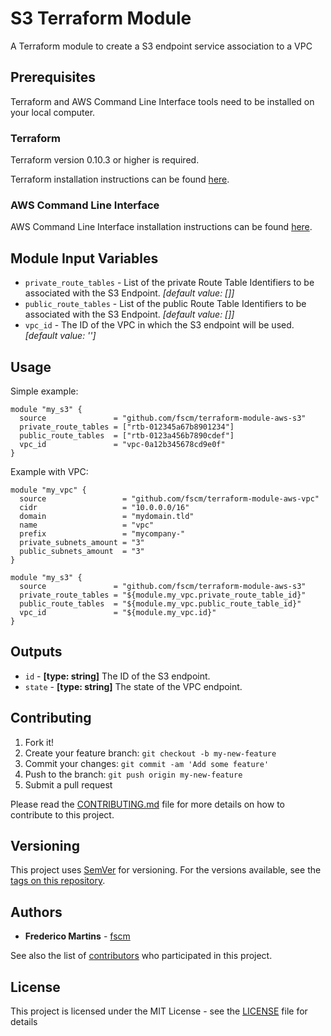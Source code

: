 # S3 Terraform Module

A Terraform module to create a S3 endpoint service association to a VPC

## Prerequisites

Terraform and AWS Command Line Interface tools need to be installed on your
local computer.

### Terraform

Terraform version 0.10.3 or higher is required.

Terraform installation instructions can be found
[here](https://www.terraform.io/intro/getting-started/install.html).

### AWS Command Line Interface

AWS Command Line Interface installation instructions can be found
[here](http://docs.aws.amazon.com/cli/latest/userguide/installing.html).

## Module Input Variables

- `private_route_tables` - List of the private Route Table Identifiers to be associated with the S3 Endpoint. *[default value: []]*
- `public_route_tables` - List of the public Route Table Identifiers to be associated with the S3 Endpoint. *[default value: []]*
- `vpc_id` - The ID of the VPC in which the S3 endpoint will be used. *[default value: '']*

## Usage

Simple example:

```hcl
module "my_s3" {
  source               = "github.com/fscm/terraform-module-aws-s3"
  private_route_tables = ["rtb-012345a67b8901234"]
  public_route_tables  = ["rtb-0123a456b7890cdef"]
  vpc_id               = "vpc-0a12b345678cd9e0f"
}
```

Example with VPC:

```hcl
module "my_vpc" {
  source                 = "github.com/fscm/terraform-module-aws-vpc"
  cidr                   = "10.0.0.0/16"
  domain                 = "mydomain.tld"
  name                   = "vpc"
  prefix                 = "mycompany-"
  private_subnets_amount = "3"
  public_subnets_amount  = "3"
}

module "my_s3" {
  source               = "github.com/fscm/terraform-module-aws-s3"
  private_route_tables = "${module.my_vpc.private_route_table_id}"
  public_route_tables  = "${module.my_vpc.public_route_table_id}"
  vpc_id               = "${module.my_vpc.id}"
}
```

## Outputs

- `id` - **[type: string]** The ID of the S3 endpoint.
- `state` - **[type: string]** The state of the VPC endpoint.

## Contributing

1. Fork it!
2. Create your feature branch: `git checkout -b my-new-feature`
3. Commit your changes: `git commit -am 'Add some feature'`
4. Push to the branch: `git push origin my-new-feature`
5. Submit a pull request

Please read the [CONTRIBUTING.md](CONTRIBUTING.md) file for more details on how
to contribute to this project.

## Versioning

This project uses [SemVer](http://semver.org/) for versioning. For the versions
available, see the [tags on this repository](https://github.com/fscm/terraform-module-aws-vpc/tags).

## Authors

* **Frederico Martins** - [fscm](https://github.com/fscm)

See also the list of [contributors](https://github.com/fscm/terraform-module-aws-vpc/contributors)
who participated in this project.

## License

This project is licensed under the MIT License - see the [LICENSE](LICENSE)
file for details
